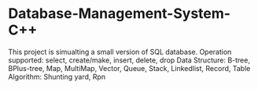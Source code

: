 # Database-Management-System-C++
This project is simualting a small version of SQL database.
Operation supported: select, create/make, insert, delete, drop
Data Structure: B-tree, BPlus-tree, Map, MultiMap, Vector, Queue, Stack, Linkedlist, Record, Table
Algorithm: Shunting yard, Rpn
